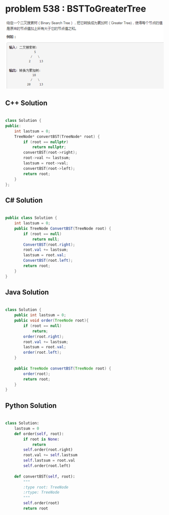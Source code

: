 
# problem 538 : BSTToGreaterTree

<img src="https://github.com/Peefy/PeefyLeetCode/blob/master/doc/501-600/538.BSTToGreaterTree/problem.png"/>

## C++ Solution

```c++

class Solution {
public:
    int lastsum = 0;
    TreeNode* convertBST(TreeNode* root) {
        if (root == nullptr)
            return nullptr;
        convertBST(root->right);
        root->val += lastsum;
        lastsum = root->val;
        convertBST(root->left);
        return root;
    }
};

```

## C# Solution

```csharp

public class Solution {
    int lastsum = 0;
    public TreeNode ConvertBST(TreeNode root) {
        if (root == null)
            return null;
        ConvertBST(root.right);
        root.val += lastsum;
        lastsum = root.val;
        ConvertBST(root.left);
        return root;
    }
}

```

## Java Solution

```java

class Solution {
    public int lastsum = 0;
    public void order(TreeNode root){
        if (root == null)
            return;
        order(root.right);
        root.val += lastsum;
        lastsum = root.val;
        order(root.left);
    }

    public TreeNode convertBST(TreeNode root) {
        order(root);
        return root;
    }
}

```

## Python Solution

```python

class Solution:
    lastsum = 0
    def order(self, root):
        if root is None:
            return
        self.order(root.right)
        root.val += self.lastsum 
        self.lastsum = root.val
        self.order(root.left)

    def convertBST(self, root):
        """
        :type root: TreeNode
        :rtype: TreeNode
        """
        self.order(root)
        return root

```





